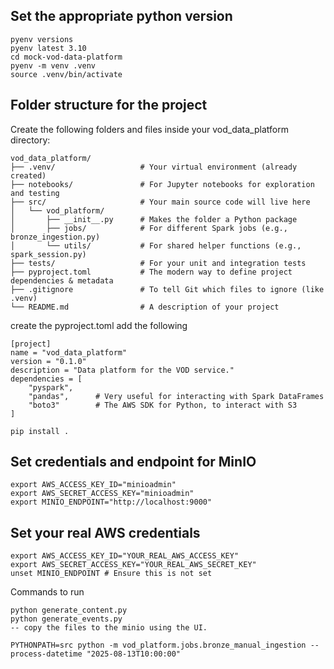 ## Set the appropriate python version 
```
pyenv versions
pyenv latest 3.10
cd mock-vod-data-platform
pyenv -m venv .venv
source .venv/bin/activate
```
## Folder structure for the project
Create the following folders and files inside your vod_data_platform directory:

```
vod_data_platform/
├── .venv/                   # Your virtual environment (already created)
├── notebooks/               # For Jupyter notebooks for exploration and testing
├── src/                     # Your main source code will live here
│   └── vod_platform/
│       ├── __init__.py      # Makes the folder a Python package
│       ├── jobs/            # For different Spark jobs (e.g., bronze_ingestion.py)
│       └── utils/           # For shared helper functions (e.g., spark_session.py)
├── tests/                   # For your unit and integration tests
├── pyproject.toml           # The modern way to define project dependencies & metadata
├── .gitignore               # To tell Git which files to ignore (like .venv)
└── README.md                # A description of your project

```
create the pyproject.toml
add the following 
```
[project]
name = "vod_data_platform"
version = "0.1.0"
description = "Data platform for the VOD service."
dependencies = [
    "pyspark",
    "pandas",      # Very useful for interacting with Spark DataFrames
    "boto3"        # The AWS SDK for Python, to interact with S3
]
```

```
pip install .
```

## Set credentials and endpoint for MinIO

```export AWS_ACCESS_KEY_ID="minioadmin"
export AWS_ACCESS_KEY_ID="minioadmin"
export AWS_SECRET_ACCESS_KEY="minioadmin"
export MINIO_ENDPOINT="http://localhost:9000"
```
## Set your real AWS credentials
```
export AWS_ACCESS_KEY_ID="YOUR_REAL_AWS_ACCESS_KEY"
export AWS_SECRET_ACCESS_KEY="YOUR_REAL_AWS_SECRET_KEY"
unset MINIO_ENDPOINT # Ensure this is not set
```


Commands to run
```
python generate_content.py
python generate_events.py
-- copy the files to the minio using the UI.

PYTHONPATH=src python -m vod_platform.jobs.bronze_manual_ingestion --process-datetime "2025-08-13T10:00:00"
```